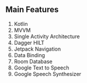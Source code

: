 ## Main Features
1. Kotlin 
2. MVVM  
3. Single Activity Architecture
4. Dagger HILT
5. Jetpack Navigation
5. Data Binding
7. Room Database
8. Google Text to Speech
9. Google Speech Synthesizer
